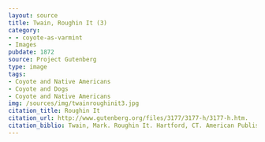 ```yaml
---
layout: source
title: Twain, Roughin It (3)
category: 
- - coyote-as-varmint
- Images
pubdate: 1872
source: Project Gutenberg
type: image
tags:
- Coyote and Native Americans
- Coyote and Dogs
- Coyote and Native Americans 
img: /sources/img/twainroughinit3.jpg
citation_title: Roughin It
citation_url: http://www.gutenberg.org/files/3177/3177-h/3177-h.htm.
citation_biblio: Twain, Mark. Roughin It. Hartford, CT. American Publishing Company, 1872.  A Project Gutenberg Ebook. 
---
```

